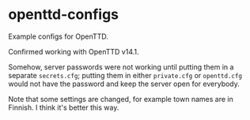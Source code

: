 # openttd-configs

Example configs for OpenTTD.

Confirmed working with OpenTTD v14.1.

Somehow, server passwords were not working until putting them in a separate `secrets.cfg`; putting them in either `private.cfg` or `openttd.cfg` would not have the password and keep the server open for everybody.

Note that some settings are changed, for example town names are in Finnish. I think it's better this way.
